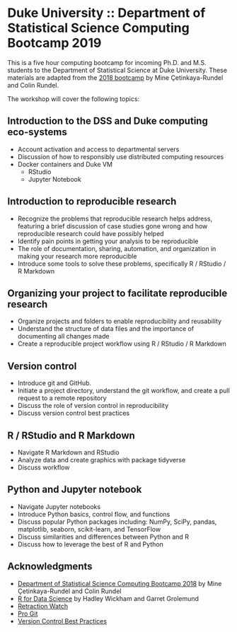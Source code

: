 # Duke University :: Department of Statistical Science Computing Bootcamp 2019

This is a five hour computing bootcamp for incoming Ph.D. and M.S.
students to the Department of Statistical Science at Duke University. These
materials are adapted from the [2018 bootcamp](https://github.com/DukeStatSci/computing-bootcamp-2018) by Mine Çetinkaya-Rundel and Colin Rundel.

The workshop will cover the following topics:

## Introduction to the DSS and Duke computing eco-systems

- Account activation and access to departmental servers
- Discussion of how to responsibly use distributed computing resources
- Docker containers and Duke VM
	- RStudio
	- Jupyter Notebook

## Introduction to reproducible research

- Recognize the problems that reproducible research helps address, featuring a brief discussion of case studies gone wrong and how reproducible research could have possibly helped
- Identify pain points in getting your analysis to be reproducible
- The role of documentation, sharing, automation, and organization in making your research more reproducible
- Introduce some tools to solve these problems, specifically R / RStudio / R Markdown

## Organizing your project to facilitate reproducible research

- Organize projects and folders to enable reproducibility and reusability
- Understand the structure of data files and the importance of documenting all changes made
- Create a reproducible project workflow using R / RStudio / R Markdown

## Version control

- Introduce git and GitHub.
- Initiate a project directory, understand the git workflow, and create a pull request to a remote repository
- Discuss the role of version control in reproducibility
- Discuss version control best practices


## R / RStudio and R Markdown

- Navigate R Markdown and RStudio
- Analyze data and create graphics with package tidyverse
- Discuss workflow

## Python and Jupyter notebook

- Navigate Jupyter notebooks
- Introduce Python basics, control flow, and functions
- Discuss popular Python packages including: NumPy, SciPy, pandas, matplotlib, seaborn, scikit-learn, and TensorFlow
- Discuss similarities and differences between Python and R
- Discuss how to leverage the best of R and Python

## Acknowledgments 

- [Department of Statistical Science Computing Bootcamp 2018](https://github.com/DukeStatSci/computing-bootcamp-2018) by Mine Çetinkaya-Rundel and Colin Rundel
- [R for Data Science](https://r4ds.had.co.nz) by Hadley Wickham and Garret Grolemund
- [Retraction Watch](https://retractionwatch.com/)
- [Pro Git](https://git-scm.com/book/en/v2)
- [Version Control Best Practices](https://www.git-tower.com/blog/version-control-best-practices/)